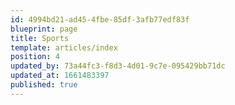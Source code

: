 ```yaml
---
id: 4994bd21-ad45-4fbe-85df-3afb77edf83f
blueprint: page
title: Sports
template: articles/index
position: 4
updated_by: 73a44fc3-f8d3-4d01-9c7e-095429bb71dc
updated_at: 1661483397
published: true
---
```

